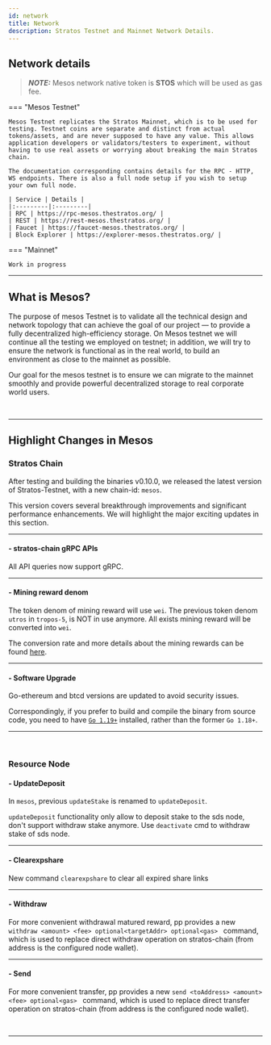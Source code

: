 ```yaml
---
id: network
title: Network
description: Stratos Testnet and Mainnet Network Details.
---
```


## Network details

> **_NOTE:_** Mesos network native token is **STOS** which will be used as gas fee.

=== "Mesos Testnet"

    Mesos Testnet replicates the Stratos Mainnet, which is to be used for testing. Testnet coins are separate and distinct from actual tokens/assets, and are never supposed to have any value. This allows application developers or validators/testers to experiment, without having to use real assets or worrying about breaking the main Stratos chain.

    The documentation corresponding contains details for the RPC - HTTP, WS endpoints. There is also a full node setup if you wish to setup your own full node.

    | Service | Details |
    |:---------|:---------|
    | RPC | https://rpc-mesos.thestratos.org/ |
    | REST | https://rest-mesos.thestratos.org/ |
    | Faucet | https://faucet-mesos.thestratos.org/ |
    | Block Explorer | https://explorer-mesos.thestratos.org/ |

=== "Mainnet"

    Work in progress

---

## What is Mesos?

The purpose of mesos Testnet is to validate all the technical design and network topology that can achieve the goal of our project — to provide a fully decentralized high-efficiency storage. On Mesos testnet we will continue all the testing we employed on testnet; in addition, we will try to ensure the network is functional as in the real world, to build an environment as close to the mainnet as possible.

Our goal for the mesos testnet is to ensure we can migrate to the mainnet smoothly and provide powerful decentralized storage to real corporate world users.

<br>

---

## Highlight Changes in Mesos

### Stratos Chain

After testing and building the binaries v0.10.0, we released the latest version of Stratos-Testnet, with a new chain-id: `mesos`.

This version covers several breakthrough improvements and significant performance enhancements. We will highlight the major exciting updates in this section.

---

#### - stratos-chain gRPC APIs

All API queries now support gRPC.


---

#### - Mining reward denom

The token denom of mining reward will use `wei`.
The previous token denom `utros` in `tropos-5`, is NOT in use anymore.
All exists mining reward will be converted into `wei`.

The conversion rate and more details about the mining rewards can be found <a href="https://blog.thestratos.org/tropos-incentive-testnet-reward-summary/" target="_blank">here</a>.

---

#### - Software Upgrade

Go-ethereum and btcd versions are updated to avoid security issues.

Correspondingly, if you prefer to build and compile the binary from source code, you need to have [`Go 1.19+`](https://golang.org/doc/install) installed, rather than the former `Go 1.18+`.

---

<br>

### Resource Node


#### - UpdateDeposit

In `mesos`, previous `updateStake` is renamed to `updateDeposit`.

`updateDeposit` functionality only allow to deposit stake to the sds node, don't support withdraw stake anymore. Use `deactivate` cmd to withdraw stake of sds node.

---

#### - Clearexpshare

New command `clearexpshare` to clear all expired share links

---

#### - Withdraw

For more convenient withdrawal matured reward, pp provides a new `withdraw <amount> <fee> optional<targetAddr> optional<gas> ` command, which is used to replace direct withdraw operation on stratos-chain (from address is the configured node wallet).

---

#### - Send

For more convenient transfer, pp provides a new `send <toAddress> <amount> <fee> optional<gas> ` command, which is used to replace direct transfer operation on stratos-chain (from address is the configured node wallet).

<br>

---

<br>